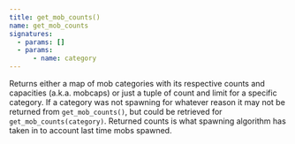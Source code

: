 ```yaml
---
title: get_mob_counts()
name: get_mob_counts
signatures:
  - params: []
  - params:
      - name: category
---
```


Returns either a map of mob categories with its respective counts and capacities
(a.k.a. mobcaps) or just a tuple of count and limit for a specific category. If
a category was not spawning for whatever reason it may not be returned from
`get_mob_counts()`, but could be retrieved for `get_mob_counts(category)`.
Returned counts is what spawning algorithm has taken in to account last time
mobs spawned.
